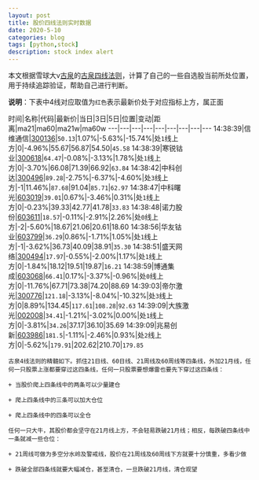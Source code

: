 ```yaml
---
layout: post
title: 股价四线法则实时数据
date: 2020-5-10
categories: blog
tags: [python,stock]
description: stock index alert
---
```



本文根据雪球大v[古泉](https://xueqiu.com/u/7148646888)的[古泉四线法则](https://xueqiu.com/7148646888/130498192)，计算了自己的一些自选股当前所处位置，用于持续追踪验证，帮助自己进行判断。

**说明**：下表中4线对应取值为`红色`表示最新价处于对应指标上方，属正面

时间|名称|代码|最新价|当日|3日|5日|位置|变动|距离|ma21|ma60|ma21w|ma60w
---|---|---|---|---|---|---|---|---
14:38:39|信维通信|[300136](https://xueqiu.com/S/SZ300136)|`50.13`|1.07%|-5.63%|-15.74%|处`1`线上方|0|-4.96%|55.67|56.87|54.50|`45.58`
14:38:39|寒锐钴业|[300618](https://xueqiu.com/S/SZ300618)|`64.47`|-0.08%|-3.13%|1.78%|处`1`线上方|0|-3.70%|66.08|71.39|66.92|`63.84`
14:38:42|中科创达|[300496](https://xueqiu.com/S/SZ300496)|`89.28`|-2.75%|-6.37%|-4.60%|处`3`线上方|-1|11.46%|`87.68`|91.04|`85.71`|`62.97`
14:38:47|中科曙光|[603019](https://xueqiu.com/S/SH603019)|`39.01`|0.67%|-3.46%|0.31%|处`1`线上方|0|-0.23%|39.33|42.77|41.78|`33.83`
14:38:48|诺力股份|[603611](https://xueqiu.com/S/SH603611)|`18.57`|-0.11%|-2.91%|2.26%|处`0`线上方|-2|-5.60%|18.67|21.06|20.61|18.60
14:38:56|华友钴业|[603799](https://xueqiu.com/S/SH603799)|`36.29`|0.86%|-1.71%|1.05%|处`1`线上方|-1|-3.62%|36.73|40.09|38.91|`35.30`
14:38:51|盛天网络|[300494](https://xueqiu.com/S/SZ300494)|`17.97`|-0.55%|-2.00%|1.17%|处`1`线上方|0|-1.84%|18.12|19.51|19.87|`16.21`
14:38:59|博通集成|[603068](https://xueqiu.com/S/SH603068)|`66.41`|0.17%|-3.37%|-0.96%|处`0`线上方|0|-11.76%|67.71|73.38|74.20|88.69
14:39:03|帝尔激光|[300776](https://xueqiu.com/S/SZ300776)|`121.18`|-3.13%|-8.04%|-10.32%|处`3`线上方|0|8.89%|134.45|`117.61`|`108.28`|`92.63`
14:39:09|大族激光|[002008](https://xueqiu.com/S/SZ002008)|`34.41`|-1.21%|-3.02%|0.00%|处`1`线上方|0|-3.81%|`34.26`|37.17|36.10|35.69
14:39:09|兆易创新|[603986](https://xueqiu.com/S/SH603986)|`181.5`|-1.11%|-2.46%|0.93%|处`2`线上方|0|-5.62%|`179.91`|202.62|210.70|`179.85`

```
古泉4线法则的精髓如下。抓住21日线、60日线、21周线及60周线等四条线，外加21月线，任何一只股票上涨都要穿过这四条线，任何一只股票要想爆雷也要先下穿过这四条线：

+ 当股价爬上四条线中的两条可以少量建仓

+ 爬上四条线中的三条可以加大仓位

+ 爬上四条线中的四条可以全仓

任何一只大牛，其股价都会坚守在21月线上方，不会轻易跌破21月线；相反，每跌破四条线中一条就减一些仓位：

+ 21周线可做为多空分水岭及警戒线，股价在21周线及60周线下方就要十分慎重，多看少做

+ 跌破全部四条线就要大幅减仓，甚至清仓，一旦跌破21月线，清仓观望
```